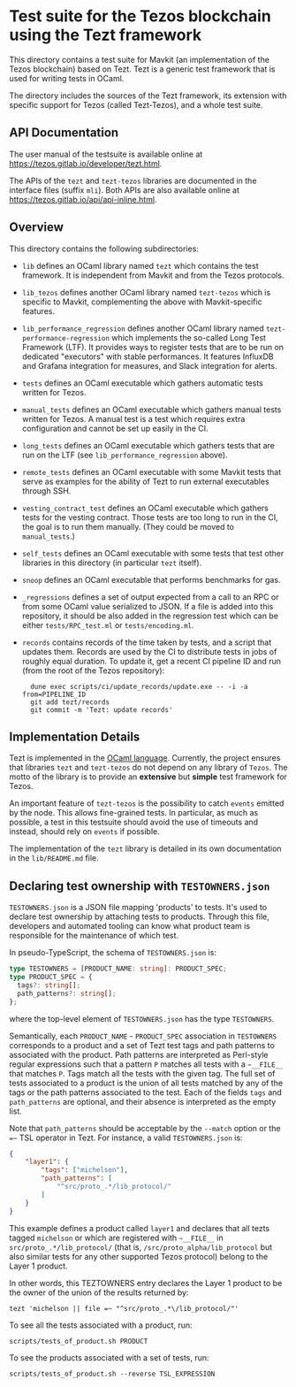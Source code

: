# Test suite for the Tezos blockchain using the Tezt framework

This directory contains a test suite for Mavkit (an implementation of the Tezos blockchain) based on Tezt. Tezt is a
generic test framework that is used for writing tests in OCaml.

The directory includes the sources of the Tezt framework, its extension with specific support for Tezos (called Tezt-Tezos), and a whole test suite.

## API Documentation

The user manual of the testsuite is available online at <https://tezos.gitlab.io/developer/tezt.html>.

The APIs of the `tezt` and `tezt-tezos` libraries are documented in the
interface files (suffix `mli`). Both APIs are also available online at
<https://tezos.gitlab.io/api/api-inline.html>.

## Overview

This directory contains the following subdirectories:

- `lib` defines an OCaml library named `tezt` which contains the test
  framework. It is independent from Mavkit and from the Tezos protocols.

- `lib_tezos` defines another OCaml library named `tezt-tezos` which
  is specific to Mavkit, complementing the above with Mavkit-specific
  features.

- `lib_performance_regression` defines another OCaml library named
  `tezt-performance-regression` which implements the so-called
  Long Test Framework (LTF). It provides ways to register tests that are
  to be run on dedicated "executors" with stable performances.
  It features InfluxDB and Grafana integration for measures,
  and Slack integration for alerts.

- `tests` defines an OCaml executable which gathers automatic tests
  written for Tezos.

- `manual_tests` defines an OCaml executable which gathers manual
  tests written for Tezos. A manual test is a test which requires
  extra configuration and cannot be set up easily in the CI.

- `long_tests` defines an OCaml executable which gathers tests that
  are run on the LTF (see `lib_performance_regression` above).

- `remote_tests` defines an OCaml executable with some Mavkit tests that serve
  as examples for the ability of Tezt to run external executables through SSH.

- `vesting_contract_test` defines an OCaml executable which gathers
  tests for the vesting contract. Those tests are too long to run
  in the CI, the goal is to run them manually. (They could be moved to
  `manual_tests`.)

- `self_tests` defines an OCaml executable with some tests that test
  other libraries in this directory (in particular `tezt` itself).

- `snoop` defines an OCaml executable that performs benchmarks for gas.

- `_regressions` defines a set of output expected from a call to an
  RPC or from some OCaml value serialized to JSON. If a file
  is added into this repository, it should be also added in the
  regression test which can be either `tests/RPC_test.ml` or
  `tests/encoding.ml`.

- `records` contains records of the time taken by tests, and a script that updates them.
  Records are used by the CI to distribute tests in jobs of roughly equal duration.
  To update it, get a recent CI pipeline ID and run (from the root of the Tezos repository):

        dune exec scripts/ci/update_records/update.exe -- -i -a from=PIPELINE_ID
        git add tezt/records
        git commit -m 'Tezt: update records'

## Implementation Details

Tezt is implemented in the [OCaml
language](https://ocaml.org). Currently, the project ensures that
libraries `tezt` and `tezt-tezos` do not depend on any library of
`Tezos`. The motto of the library is to provide an **extensive** but
**simple** test framework for Tezos.

An important feature of `tezt-tezos` is the possibility to catch `events`
emitted by the node. This allows fine-grained tests. In particular, as
much as possible, a test in this testsuite should avoid the use of timeouts
and instead, should rely on `events` if possible.

The implementation of the `tezt` library is detailed in its own documentation in the `lib/README.md` file.

## Declaring test ownership with `TESTOWNERS.json`

`TESTOWNERS.json` is a JSON file mapping 'products' to tests. It's
used to declare test ownership by attaching tests to products.
Through this file, developers and automated tooling can know what
product team is responsible for the maintenance of which test.

In pseudo-TypeScript, the schema of `TESTOWNERS.json` is:

```typescript
type TESTOWNERS = [PRODUCT_NAME: string]: PRODUCT_SPEC;
type PRODUCT_SPEC = {
  tags?: string[];
  path_patterns?: string[];
};
```

where the top-level element of `TESTOWNERS.json` has the type `TESTOWNERS`.
                                   
Semantically, each `PRODUCT_NAME` - `PRODUCT_SPEC` association in
`TESTOWNERS` corresponds to a product and a set of Tezt test tags and
path patterns to associated with the product. Path patterns are
interpreted as Perl-style regular expressions such that a pattern `P`
matches all tests with a `~__FILE__` that matches `P`. Tags match
all the tests with the given tag. The full set of tests associated to
a product is the union of all tests matched by any of the tags or the
path patterns associated to the test. Each of the fields `tags` and
`path_patterns` are optional, and their absence is interpreted as the
empty list.

Note that `path_patterns` should be acceptable by the `--match` option
or the `=~` TSL operator in Tezt. For instance, a valid
`TESTOWNERS.json` is:

```json
{
    "layer1": {
        "tags": ["michelson"],
        "path_patterns": [
            "^src/proto_.*/lib_protocol/"
        ]
    }
}
```

This example defines a product called `layer1` and declares that all tezts
tagged `michelson` or which are registered with `~__FILE__` in
`src/proto_.*/lib_protocol/` (that is,
`/src/proto_alpha/lib_protocol` but also similar tests for any other
supported Tezos protocol) belong to the Layer 1 product.

In other words, this TEZTOWNERS entry declares the Layer 1 product to
be the owner of the union of the results returned by:

```
tezt 'michelson || file =~ "^src/proto_.*\/lib_protocol/"'
```

To see all the tests associated with a product, run:

```shell
scripts/tests_of_product.sh PRODUCT
```

To see the products associated with a set of tests, run:

```shell
scripts/tests_of_product.sh --reverse TSL_EXPRESSION
```
